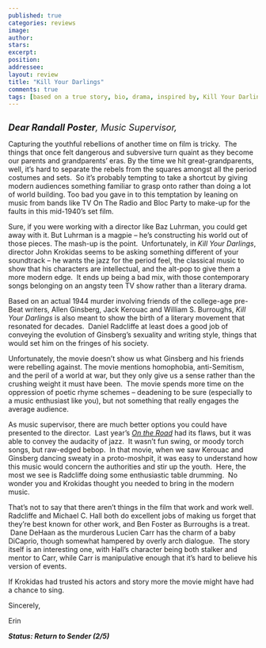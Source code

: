 ```yaml
---
published: true
categories: reviews
image:
author: 
stars: 
excerpt: 
position: 
addressee: 
layout: review
title: "Kill Your Darlings"
comments: true
tags: [based on a true story, bio, drama, inspired by, Kill Your Darlings, story, true, Uncategorized]
---
```

<div><p><span class="full-image-block ssNonEditable"><span><a href="/letters/2013/11/26/kill-your-darlings.html"><img src="http://static.squarespace.com/static/5005f6bcc4aa41161b33e89e/5329cf1fe4b07c068ebf74de/5329cf1fe4b07c068ebf7911/1385475251463/Kill%20Youe%20Darlings.jpg" alt="" /></a></span></span></p>
<p><span style="font-size:130%;"><em><strong>Dear Randall Poster</strong>, Music Supervisor,</em></span></p>
<p>Capturing the youthful rebellions of another time on film is tricky.&nbsp; The things that once felt dangerous and subversive turn quaint as they become our parents and grandparents&rsquo; eras. By the time we hit great-grandparents, well, it&rsquo;s hard to separate the rebels from the squares amongst all the period costumes and sets.&nbsp; So it&rsquo;s probably tempting to take a shortcut by giving modern audiences something familiar to grasp onto rather than doing a lot of world building. Too bad you gave in to this temptation by leaning on music from bands like TV On The Radio and Bloc Party to make-up for the faults in this mid-1940&rsquo;s set film.&nbsp;</p>
<p>Sure, if you were working with a director like Baz Luhrman, you could get away with it. But Luhrman is a magpie &ndash; he&rsquo;s constructing his world out of those pieces. The mash-up is the point.&nbsp; Unfortunately, in <em>Kill Your Darlings</em>, director John Krokidas seems to be asking something different of your soundtrack &ndash; he wants the jazz for the period feel, the classical music to show that his characters are intellectual, and the alt-pop to give them a more modern edge. &nbsp;It ends up being a bad mix, with those contemporary songs belonging on an angsty teen TV show rather than a literary drama.</p>
<p>Based on an actual 1944 murder involving friends of the college-age pre-Beat writers, Allen Ginsberg, Jack Kerouac and William S. Burroughs, <em>Kill Your Darlings</em> is also meant to show the birth of a literary movement that resonated for decades.&nbsp; Daniel Radcliffe at least does a good job of conveying the evolution of Ginsberg&rsquo;s sexuality and writing style, things that would set him on the fringes of his society.</p>
<p>Unfortunately, the movie doesn&rsquo;t show us what Ginsberg and his friends were rebelling against. The movie mentions homophobia, anti-Semitism, and the peril of a world at war, but they only give us a sense rather than the crushing weight it must have been.&nbsp; The movie spends more time on the oppression of poetic rhyme schemes &ndash; deadening to be sure (especially to a music enthusiast like you), but not something that really engages the average audience.</p>
<p>As music supervisor, there are much better options you could have presented to the director.&nbsp; Last year&rsquo;s <a href="/letters/2012/5/28/on-the-road.html"><em>On the Road</em></a> had its flaws, but it was able to convey the audacity of jazz.&nbsp; It wasn&rsquo;t fun swing, or moody torch songs, but raw-edged bebop.&nbsp; In that movie, when we saw Kerouac and Ginsberg dancing sweaty in a proto-moshpit, it was easy to understand how this music would concern the authorities and stir up the youth.&nbsp; Here, the most we see is Radcliffe doing some enthusiastic table drumming.&nbsp; No wonder you and Krokidas thought you needed to bring in the modern music.&nbsp;</p>
<p>That&rsquo;s not to say that there aren&rsquo;t things in the film that work and work well. Radcliffe and Michael C. Hall both do excellent jobs of making us forget that they&rsquo;re best known for other work, and Ben Foster as Burroughs is a treat. &nbsp;Dane DeHaan as the murderous Lucien Carr has the charm of a baby DiCaprio, though somewhat hampered by overly arch dialogue.&nbsp; The story itself is an interesting one, with Hall&rsquo;s character being both stalker and mentor to Carr, while Carr is manipulative enough that it&rsquo;s hard to believe his version of events.&nbsp;</p>
<p>If Krokidas had trusted his actors and story more the movie might have had a chance to sing.&nbsp;</p>
<p>Sincerely,</p>
<p>Erin</p>
<p><strong><em>Status: Return to Sender (2/5)</em></strong></p></div>
